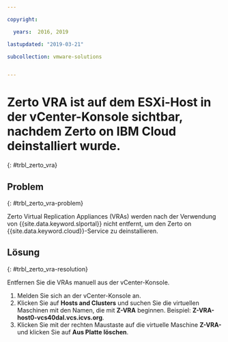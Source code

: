 ```yaml
---

copyright:

  years:  2016, 2019

lastupdated: "2019-03-21"

subcollection: vmware-solutions


---
```


# Zerto VRA ist auf dem ESXi-Host in der vCenter-Konsole sichtbar, nachdem Zerto on IBM Cloud deinstalliert wurde.
{: #trbl_zerto_vra}

## Problem
{: #trbl_zerto_vra-problem}

Zerto Virtual Replication Appliances (VRAs) werden nach der Verwendung von {{site.data.keyword.slportal}} nicht entfernt, um den Zerto on {{site.data.keyword.cloud}}-Service zu deinstallieren.

## Lösung
{: #trbl_zerto_vra-resolution}

Entfernen Sie die VRAs manuell aus der vCenter-Konsole.

1. Melden Sie sich an der vCenter-Konsole an.
2. Klicken Sie auf **Hosts and Clusters** und suchen Sie die virtuellen Maschinen mit den Namen, die mit **Z-VRA** beginnen. Beispiel: **Z-VRA-host0-vcs40dal.vcs.icvs.org**.
3. Klicken Sie mit der rechten Maustaste auf die virtuelle Maschine **Z-VRA-** und klicken Sie auf **Aus Platte löschen**.
